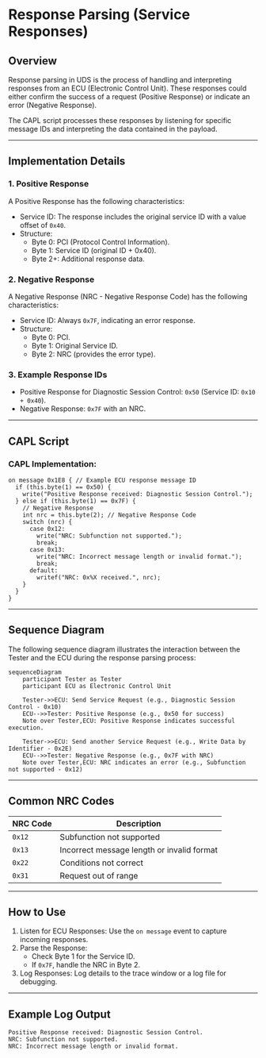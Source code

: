 # Response Parsing (Service Responses)

## Overview

Response parsing in UDS is the process of handling and interpreting responses from an ECU (Electronic Control Unit). These responses could either confirm the success of a request (Positive Response) or indicate an error (Negative Response). 

The CAPL script processes these responses by listening for specific message IDs and interpreting the data contained in the payload.

---

## Implementation Details

### 1. Positive Response
A Positive Response has the following characteristics:
- Service ID: The response includes the original service ID with a value offset of `0x40`.
- Structure:
  - Byte 0: PCI (Protocol Control Information).
  - Byte 1: Service ID (original ID + 0x40).
  - Byte 2+: Additional response data.

### 2. Negative Response
A Negative Response (NRC - Negative Response Code) has the following characteristics:
- Service ID: Always `0x7F`, indicating an error response.
- Structure:
  - Byte 0: PCI.
  - Byte 1: Original Service ID.
  - Byte 2: NRC (provides the error type).

### 3. Example Response IDs
- Positive Response for Diagnostic Session Control: `0x50` (Service ID: `0x10 + 0x40`).
- Negative Response: `0x7F` with an NRC.

---

## CAPL Script

### CAPL Implementation:
```capl
on message 0x1E8 { // Example ECU response message ID
  if (this.byte(1) == 0x50) {
    write("Positive Response received: Diagnostic Session Control.");
  } else if (this.byte(1) == 0x7F) {
    // Negative Response
    int nrc = this.byte(2); // Negative Response Code
    switch (nrc) {
      case 0x12:
        write("NRC: Subfunction not supported.");
        break;
      case 0x13:
        write("NRC: Incorrect message length or invalid format.");
        break;
      default:
        writef("NRC: 0x%X received.", nrc);
    }
  }
}
```

---

## Sequence Diagram

The following sequence diagram illustrates the interaction between the Tester and the ECU during the response parsing process:

```mermaid
sequenceDiagram
    participant Tester as Tester
    participant ECU as Electronic Control Unit

    Tester->>ECU: Send Service Request (e.g., Diagnostic Session Control - 0x10)
    ECU-->>Tester: Positive Response (e.g., 0x50 for success)
    Note over Tester,ECU: Positive Response indicates successful execution.

    Tester->>ECU: Send another Service Request (e.g., Write Data by Identifier - 0x2E)
    ECU-->>Tester: Negative Response (e.g., 0x7F with NRC)
    Note over Tester,ECU: NRC indicates an error (e.g., Subfunction not supported - 0x12)
```

---

## Common NRC Codes

| NRC Code | Description                               |
|--------------|-----------------------------------------------|
| `0x12`       | Subfunction not supported                    |
| `0x13`       | Incorrect message length or invalid format   |
| `0x22`       | Conditions not correct                      |
| `0x31`       | Request out of range                        |

---

## How to Use

1. Listen for ECU Responses: Use the `on message` event to capture incoming responses.
2. Parse the Response:
   - Check Byte 1 for the Service ID.
   - If `0x7F`, handle the NRC in Byte 2.
3. Log Responses: Log details to the trace window or a log file for debugging.

---

## Example Log Output

```
Positive Response received: Diagnostic Session Control.
NRC: Subfunction not supported.
NRC: Incorrect message length or invalid format.
```
